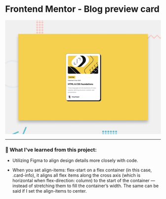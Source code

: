# Frontend Mentor - Blog preview card

![Design preview for the Blog preview card coding challenge](./preview.jpg)

---

### 🧠 What I've learned from this project:

- Utilizing Figma to align design details more closely with code.

- When you set align-items: flex-start on a flex container (in this case, .card-info), it aligns all flex items along the cross axis (which is horizontal when flex-direction: column) to the start of the container — instead of stretching them to fill the container’s width. The same can be said if I set the align-items to center.
